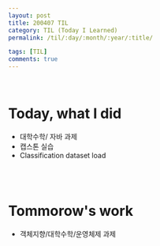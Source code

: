```yaml
---
layout: post
title: 200407 TIL
category: TIL (Today I Learned)
permalink: /til/:day/:month/:year/:title/

tags: [TIL]
comments: true
---
```

<br/>

# Today, what I did
- 대학수학/ 자바 과제
- 캡스톤 실습 
- Classification dataset load


<br/>
<br/>

# Tommorow's work
- 객체지향/대학수학/운영체제 과제
